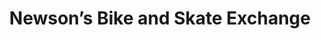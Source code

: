 ---
title: "Newson’s Bike and Skate Exchange"
url: /york/newsons-bike-and-skate-exchange/
shop: sports
---